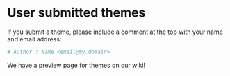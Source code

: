 # User submitted themes

If you submit a theme, please include a comment at the top with your name and email address:

```toml
# Author : Name <email@my.domain>
```

We have a preview page for themes on our [wiki](https://github.com/helix-editor/helix/wiki/Themes)!
